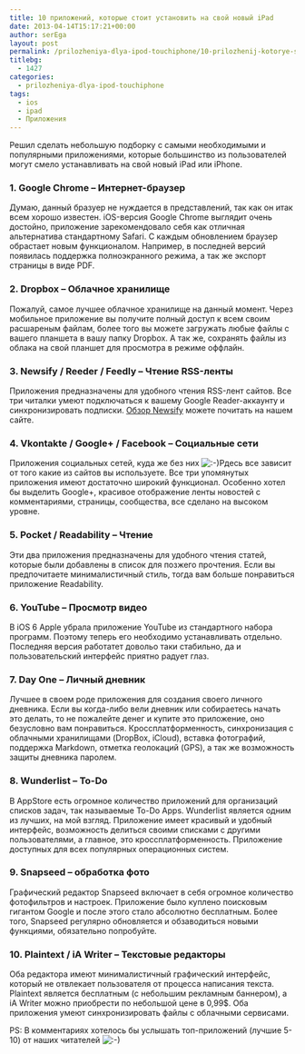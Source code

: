 ```yaml
---
title: 10 приложений, которые стоит установить на свой новый iPad
date: 2013-04-14T15:17:21+00:00
author: serEga
layout: post
permalink: /prilozheniya-dlya-ipod-touchiphone/10-prilozhenij-kotorye-stoit-ustanovit-na-svoj-ipad/
titlebg:
  - 1427
categories:
  - prilozheniya-dlya-ipod-touchiphone
tags:
  - ios
  - ipad
  - Приложения
---
```

Решил сделать небольшую подборку с самыми необходимыми и популярными приложениями, которые большинство из пользователей могут смело устанавливать на свой новый iPad или iPhone.

<!--more-->

### 1. Google Chrome &#8211; Интернет-браузер

Думаю, данный бразуер не нуждается в представлений, так как он итак всем хорошо известен. iOS-версия Google Chrome выглядит очень достойно, приложение зарекомендовало себя как отличная альтернатива стандартному Safari. С каждым обновлением браузер обрастает новым функционалом. Например, в последней версий появилась поддержка полноэкранного режима, а так же экспорт страницы в виде PDF.

<!-- WP-Appbox (Store: appstore // ID: 535886823) -->

<!-- /WP-Appbox -->

### 2. Dropbox &#8211; Облачное хранилище

Пожалуй, самое лучшее облачное хранилище на данный момент. Через мобильное приложение вы получите полный доступ к всем своим расшареным файлам, более того вы можете загружать любые файлы с вашего планшета в вашу папку Dropbox. А так же, сохранять файлы из облака на свой планшет для просмотра в режиме оффлайн.

<!-- WP-Appbox (Store: appstore // ID: 327630330) -->

<!-- /WP-Appbox -->

### 3. Newsify / Reeder / Feedly &#8211; Чтение RSS-ленты

Приложения предназначены для удобного чтения RSS-лент сайтов. Все три читалки умеют подключаться к вашему Google Reader-аккаунту и синхронизировать подписки. [Обзор Newsify](http://applebeginner.ru/newsify-dostojnaya-rss-chitalka-dlya-ios/ "Newsify — достойная RSS-читалка для iOS") можете почитать на нашем сайте.

<!-- WP-Appbox (Store: appstore // ID: 510153374) -->

<!-- /WP-Appbox -->


### 4. Vkontakte / Google+ / Facebook &#8211; Социальные сети

Приложения социальных сетей, куда же без них   <img src="http://wp/wp-includes/images/smilies/icon_smile.gif" alt=":-)" class="wp-smiley" />Pдесь все зависит от того какие из сайтов вы используете. Все три упомянутых приложения имеют достаточно широкий функционал. Особенно хотел бы выделить Google+, красивое отображение ленты новостей с комментариями, страницы, сообщества, все сделано на высоком уровне.

<!-- WP-Appbox (Store: appstore // ID: 447119634) -->


<!-- /WP-Appbox -->

### 5. Pocket / Readability &#8211; Чтение

Эти два приложения предназначены для удобного чтения статей, которые были добавлены в список для позжего прочтения. Если вы предпочитаете минималистичный стиль, тогда вам больше понравиться приложение Readability.

<!-- WP-Appbox (Store: appstore // ID: 460156587) -->

<!-- /WP-Appbox -->



<!-- WP-Appbox (Store: appstore // ID: 309601447) -->


<!-- /WP-Appbox -->

### 6. YouTube &#8211; Просмотр видео

В iOS 6 Apple убрала приложение YouTube из стандартного набора программ. Поэтому теперь его необходимо устанавливать отдельно. Последняя версия работатет довольо таки стабильно, да и пользовательский интерфейс приятно радует глаз.

<!-- WP-Appbox (Store: appstore // ID: 544007664) -->


<!-- /WP-Appbox -->

### 7. Day One &#8211; Личный дневник

Лучшее в своем роде приложения для создания своего личного дневника. Если вы когда-либо вели дневник или собираетесь начать это делать, то не пожалейте денег и купите это приложение, оно безусловно вам понравиться. Кроссплатформенность, синхронизация с облачными хранилищами (DropBox, iCloud), вставка фотографий, поддержка Markdown, отметка геолокаций (GPS), а так же возможность защиты дневника паролем.

<!-- WP-Appbox (Store: appstore // ID: 421706526) -->


<!-- /WP-Appbox -->

### 8. Wunderlist &#8211; To-Do

В AppStore есть огромное количество приложений для организаций списков задач, так называемые To-Do Apps. Wunderlist является одним из лучших, на мой взгляд. Приложение имеет красивый и удобный интерфейс, возможность делиться своими списками с другими пользователями, а главное, это кроссплатформенность. Приложение доступных для всех популярных операционных систем.

<!-- WP-Appbox (Store: appstore // ID: 406644151) -->

<!-- /WP-Appbox -->

### 9. Snapseed &#8211; обработка фото

Графический редактор Snapseed включает в себя огромное количество фотофильтров и настроек. Приложение было куплено поисковым гигантом Google и после этого стало абсолютно бесплатным. Более того, Snapseed регулярно обновляется и обзаводиться новыми функциями, обязательно попробуйте.

<!-- WP-Appbox (Store: appstore // ID: 439438619) -->

<!-- /WP-Appbox -->

### 10. Plaintext / iA Writer &#8211; Текстовые редакторы

Оба редактора имеют минималистичный графический интерфейс, который не отвлекает пользователя от процесса написания текста. Plaintext является бесплатным (с небольшим рекламным баннером), а iA Writer можно приобрести по небольшой цене в 0,99$. Оба приложения умеют синхронизировать файлы с облачными сервисами.

<!-- WP-Appbox (Store: appstore // ID: 391254385) -->

<!-- /WP-Appbox -->


<!-- WP-Appbox (Store: appstore // ID: 392502056) -->

<!-- /WP-Appbox -->

PS: В комментариях хотелось бы услышать топ-приложений (лучшие 5-10) от наших читателей  <img src="http://wp/wp-includes/images/smilies/icon_smile.gif" alt=":-)" class="wp-smiley" />